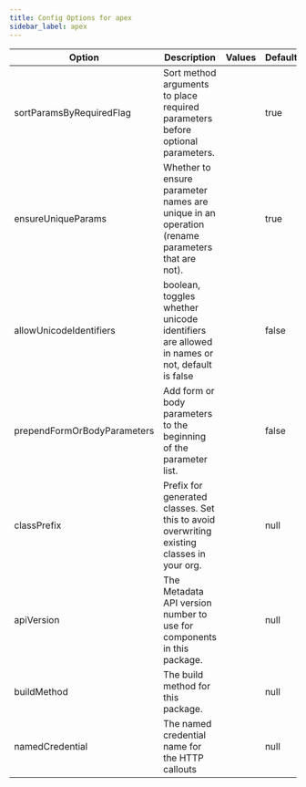 ```yaml
---
title: Config Options for apex
sidebar_label: apex
---
```


| Option | Description | Values | Default |
| ------ | ----------- | ------ | ------- |
|sortParamsByRequiredFlag|Sort method arguments to place required parameters before optional parameters.| |true|
|ensureUniqueParams|Whether to ensure parameter names are unique in an operation (rename parameters that are not).| |true|
|allowUnicodeIdentifiers|boolean, toggles whether unicode identifiers are allowed in names or not, default is false| |false|
|prependFormOrBodyParameters|Add form or body parameters to the beginning of the parameter list.| |false|
|classPrefix|Prefix for generated classes. Set this to avoid overwriting existing classes in your org.| |null|
|apiVersion|The Metadata API version number to use for components in this package.| |null|
|buildMethod|The build method for this package.| |null|
|namedCredential|The named credential name for the HTTP callouts| |null|
